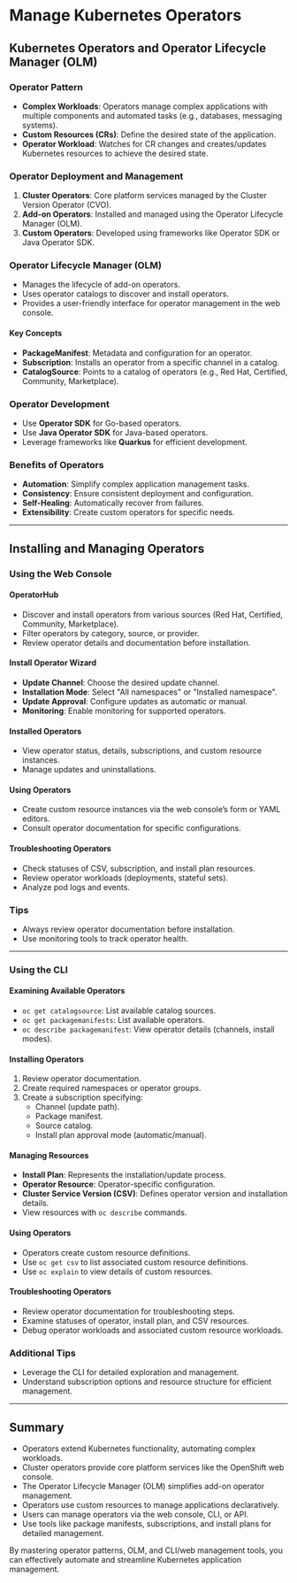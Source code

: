 # Manage Kubernetes Operators

## Kubernetes Operators and Operator Lifecycle Manager (OLM)

### Operator Pattern
- **Complex Workloads**: Operators manage complex applications with multiple components and automated tasks (e.g., databases, messaging systems).
- **Custom Resources (CRs)**: Define the desired state of the application.
- **Operator Workload**: Watches for CR changes and creates/updates Kubernetes resources to achieve the desired state.

### Operator Deployment and Management
1. **Cluster Operators**: Core platform services managed by the Cluster Version Operator (CVO).
2. **Add-on Operators**: Installed and managed using the Operator Lifecycle Manager (OLM).
3. **Custom Operators**: Developed using frameworks like Operator SDK or Java Operator SDK.

### Operator Lifecycle Manager (OLM)
- Manages the lifecycle of add-on operators.
- Uses operator catalogs to discover and install operators.
- Provides a user-friendly interface for operator management in the web console.

#### Key Concepts
- **PackageManifest**: Metadata and configuration for an operator.
- **Subscription**: Installs an operator from a specific channel in a catalog.
- **CatalogSource**: Points to a catalog of operators (e.g., Red Hat, Certified, Community, Marketplace).

### Operator Development
- Use **Operator SDK** for Go-based operators.
- Use **Java Operator SDK** for Java-based operators.
- Leverage frameworks like **Quarkus** for efficient development.

### Benefits of Operators
- **Automation**: Simplify complex application management tasks.
- **Consistency**: Ensure consistent deployment and configuration.
- **Self-Healing**: Automatically recover from failures.
- **Extensibility**: Create custom operators for specific needs.

---

## Installing and Managing Operators

### Using the Web Console
#### OperatorHub
- Discover and install operators from various sources (Red Hat, Certified, Community, Marketplace).
- Filter operators by category, source, or provider.
- Review operator details and documentation before installation.

#### Install Operator Wizard
- **Update Channel**: Choose the desired update channel.
- **Installation Mode**: Select "All namespaces" or "Installed namespace".
- **Update Approval**: Configure updates as automatic or manual.
- **Monitoring**: Enable monitoring for supported operators.

#### Installed Operators
- View operator status, details, subscriptions, and custom resource instances.
- Manage updates and uninstallations.

#### Using Operators
- Create custom resource instances via the web console’s form or YAML editors.
- Consult operator documentation for specific configurations.

#### Troubleshooting Operators
- Check statuses of CSV, subscription, and install plan resources.
- Review operator workloads (deployments, stateful sets).
- Analyze pod logs and events.

### Tips
- Always review operator documentation before installation.
- Use monitoring tools to track operator health.

---

### Using the CLI
#### Examining Available Operators
- `oc get catalogsource`: List available catalog sources.
- `oc get packagemanifests`: List available operators.
- `oc describe packagemanifest`: View operator details (channels, install modes).

#### Installing Operators
1. Review operator documentation.
2. Create required namespaces or operator groups.
3. Create a subscription specifying:
   - Channel (update path).
   - Package manifest.
   - Source catalog.
   - Install plan approval mode (automatic/manual).

#### Managing Resources
- **Install Plan**: Represents the installation/update process.
- **Operator Resource**: Operator-specific configuration.
- **Cluster Service Version (CSV)**: Defines operator version and installation details.
- View resources with `oc describe` commands.

#### Using Operators
- Operators create custom resource definitions.
- Use `oc get csv` to list associated custom resource definitions.
- Use `oc explain` to view details of custom resources.

#### Troubleshooting Operators
- Review operator documentation for troubleshooting steps.
- Examine statuses of operator, install plan, and CSV resources.
- Debug operator workloads and associated custom resource workloads.

### Additional Tips
- Leverage the CLI for detailed exploration and management.
- Understand subscription options and resource structure for efficient management.

---

## Summary
- Operators extend Kubernetes functionality, automating complex workloads.
- Cluster operators provide core platform services like the OpenShift web console.
- The Operator Lifecycle Manager (OLM) simplifies add-on operator management.
- Operators use custom resources to manage applications declaratively.
- Users can manage operators via the web console, CLI, or API.
- Use tools like package manifests, subscriptions, and install plans for detailed management.

By mastering operator patterns, OLM, and CLI/web management tools, you can effectively automate and streamline Kubernetes application management.
